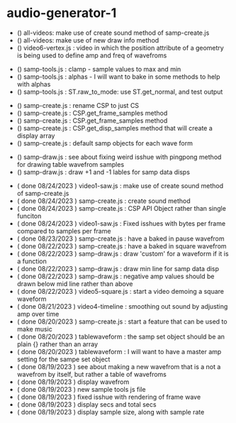 # audio-generator-1

<!-- ----------
  VIDEO FILES
----------- -->

* () all-videos: make use of create sound method of samp-create.js
* () all-videos: make use of new draw info method
* () video6-vertex.js : video in which the position attribute of a geometry is being used to define amp and freq of wavefroms

<!-- ----------
  samp_tools.js
----------- -->
* () samp-tools.js : clamp - sample values to max and min
* () samp-tools.js : alphas - I will want to bake in some methods to help with alphas
* () samp-tools.js : ST.raw\_to\_mode: use ST.get\_normal, and test output

<!-- ----------
  samp_create.js
----------- -->

* () samp-create.js : rename CSP to just CS
* () samp-create.js : CSP.get\_frame\_samples method
* () samp-create.js : CSP.get\_frame\_samples method
* () samp-create.js : CSP.get\_disp\_samples method that will create a display array
* () samp-create.js : default samp objects for each wave form

<!-- ----------
  samp_draw.js
----------- -->
* () samp-draw.js : see about fixing weird isshue with pingpong method for drawing table wavefrom samples
* () samp-draw.js : draw +1 and -1 lables for samp data disps


<!-- ----------
  DONE
----------- -->
* ( done 08/24/2023 ) video1-saw.js : make use of create sound method of samp-create.js
* ( done 08/24/2023 ) samp-create.js : create sound method
* ( done 08/24/2023 ) samp-create.js : CSP API Object rather than single funciton
* ( done 08/24/2023 ) video1-saw.js : Fixed isshues with bytes per frame compared to samples per frame
* ( done 08/23/2023 ) samp-create.js : have a baked in pause wavefrom
* ( done 08/22/2023 ) samp-create.js : have a baked in square wavefrom
* ( done 08/22/2023 ) samp-draw.js : draw 'custom' for a waveform if it is a function
* ( done 08/22/2023 ) samp-draw.js : draw min line for samp data disp
* ( done 08/22/2023 ) samp-draw.js : negative amp values should be drawn below mid line rather than above
* ( done 08/22/2023 ) video5-square.js : start a video demoing a square waveform
* ( done 08/21/2023 ) video4-timeline : smoothing out sound by adjusting amp over time
* ( done 08/20/2023 ) samp-create.js : start a feature that can be used to make music
* ( done 08/20/2023 ) tablewaveform : the samp set object should be an plain {} rather than an array
* ( done 08/20/2023 ) tablewaveform : I will want to have a master amp setting for the sampe set object
* ( done 08/19/2023 ) see about making a new wavefrom that is a not a wavefrom by itself, but rather a table of wavefroms
* ( done 08/19/2023 ) display wavefrom 
* ( done 08/19/2023 ) new sample tools js file
* ( done 08/19/2023 ) fixed isshue with rendering of frame wave
* ( done 08/19/2023 ) display secs and total secs
* ( done 08/19/2023 ) display sample size, along with sample rate

